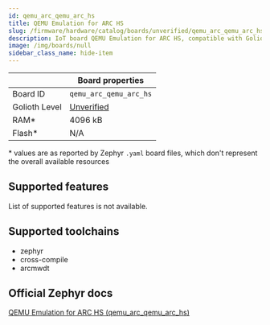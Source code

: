 ```yaml
---
id: qemu_arc_qemu_arc_hs
title: QEMU Emulation for ARC HS
slug: /firmware/hardware/catalog/boards/unverified/qemu_arc_qemu_arc_hs
description: IoT board QEMU Emulation for ARC HS, compatible with Golioth at unverified level.
image: /img/boards/null
sidebar_class_name: hide-item
---
```


[//]: # (This is an auto-generated file, do not edit! Changes to it will be lost upon re-generation)



|                | Board properties     |
| -------------  | -------------------- |
| Board ID       | `qemu_arc_qemu_arc_hs` |
| Golioth Level  | [Unverified](/firmware/hardware#unverified-boards) |
| RAM*           | 4096 kB |
| Flash*         | N/A |

\* values are as reported by Zephyr `.yaml` board files, which don't represent the overall available resources



## Supported features

List of supported features is not available.

## Supported toolchains

* zephyr
* cross-compile
* arcmwdt

## Official Zephyr docs

[QEMU Emulation for ARC HS (qemu_arc_qemu_arc_hs)](https://docs.zephyrproject.org/latest/boards/qemu/arc/doc/index.html)
